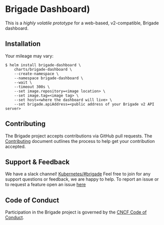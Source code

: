 # Brigade Dashboard)

This is a _highly volatile prototype_ for a web-based, v2-compatible, Brigade
dashboard.

## Installation

Your mileage may vary:

```console
$ helm install brigade-dashboard \
    charts/brigade-dashboard \
    --create-namespace \
    --namespace brigade-dashboard \
    --wait \
    --timeout 300s \
    --set image.repository=<image location> \
    --set image.tag=<image tag> \
    --set host=<where the dashboard will live> \
    --set brigade.apiAddress=<public address of your Brigade v2 API server>
```

## Contributing

The Brigade project accepts contributions via GitHub pull requests. The
[Contributing](CONTRIBUTING.md) document outlines the process to help get your
contribution accepted.

## Support & Feedback

We have a slack channel!
[Kubernetes/#brigade](https://kubernetes.slack.com/messages/C87MF1RFD) Feel free
to join for any support questions or feedback, we are happy to help. To report
an issue or to request a feature open an issue
[here](https://github.com/brigadecore/brigade-dashboard/issues)

## Code of Conduct

Participation in the Brigade project is governed by the
[CNCF Code of Conduct](https://github.com/cncf/foundation/blob/master/code-of-conduct.md).
